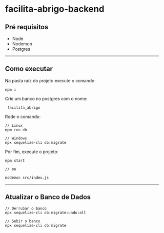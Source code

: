 # facilita-abrigo-backend

## Pré requisitos
- Node
- Nodemon
- Postgres

---
## Como executar 
Na pasta raiz do projeto execute o comando: 
```
npm i
```

Crie um banco no postgres com o nome:
```
 facilita_abrigo
```

Rode o comando:

```
// Linux
npm run db

// Windows
npx sequelize-cli db:migrate
```

Por fim, execute o projeto:
```
npm start

// ou

nodemon src/index.js
```

---
## Atualizar o Banco de Dados

```
// Derrubar o banco
npx sequelize-cli db:migrate:undo:all

// Subir o banco
npx sequelize-cli db:migrate
```